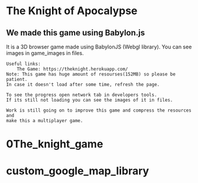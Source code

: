  # The Knight of Apocalypse
 
## We made this game using Babylon.js

It is a 3D browser game made using BabylonJS (Webgl library).
	You can see images in game_images in files.
	
	Useful links:
		The Game: https://theknight.herokuapp.com/
	Note: This game has huge amount of resourses(152MB) so please be patient.
	In case it doesn't load after some time, refresh the page.
	
	To see the progress open network tab in developers tools.
	If its still not loading you can see the images of it in files.
	
	Work is still going on to improve this game and compress the resources and
	make this a multiplayer game.
# 0The_knight_game
# custom_google_map_library
